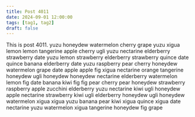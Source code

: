 ```yaml
---
title: Post 4011
date: 2024-09-01 12:00:00
tags: [tag1, tag2]
draft: false
---
```

This is post 4011.
yuzu
honeydew
watermelon
cherry
grape
yuzu
xigua
lemon
lemon
tangerine
apple
cherry
ugli
yuzu
nectarine
elderberry
strawberry
date
yuzu
lemon
strawberry
elderberry
strawberry
quince
date
quince
banana
elderberry
date
yuzu
raspberry
pear
cherry
honeydew
watermelon
grape
date
apple
apple
fig
xigua
nectarine
orange
tangerine
honeydew
ugli
honeydew
honeydew
nectarine
elderberry
watermelon
lemon
fig
date
banana
kiwi
fig
fig
pear
cherry
pear
honeydew
strawberry
raspberry
apple
zucchini
elderberry
yuzu
nectarine
kiwi
ugli
honeydew
apple
nectarine
strawberry
kiwi
ugli
elderberry
honeydew
ugli
honeydew
watermelon
xigua
xigua
yuzu
banana
pear
kiwi
xigua
quince
xigua
date
nectarine
yuzu
watermelon
xigua
tangerine
honeydew
fig
grape
